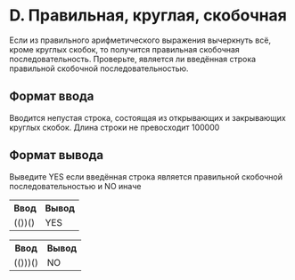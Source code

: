 # D. Правильная, круглая, скобочная

Если из правильного арифметического выражения вычеркнуть всё, кроме круглых скобок, то получится правильная скобочная последовательность. Проверьте, является ли введённая строка правильной скобочной последовательностью.

## Формат ввода

Вводится непустая строка, состоящая из открывающих и закрывающих круглых скобок. Длина строки не превосходит 100000

## Формат вывода

Выведите YES если введённая строка является правильной скобочной последовательностью и NO иначе

<table cellspacing="4px">
<tr>
<th> Ввод	 </th>
<th> Вывод </th>
</tr>
<tr>
<td>
(())()
</td>
<td>
YES
</td>
</tr>
</table>

<table cellspacing="4px">
<tr>
<th> Ввод	 </th>
<th> Вывод </th>
</tr>
<tr>
<td>
(()))()
</td>
<td>
NO
</td>
</tr>
</table>
